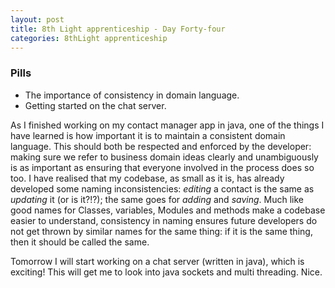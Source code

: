 ```yaml
---
layout: post
title: 8th Light apprenticeship - Day Forty-four
categories: 8thLight apprenticeship
---
```


### Pills
- The importance of consistency in domain language.
- Getting started on the chat server.

As I finished working on my contact manager app in java, one of the things I have
learned is how important it is to maintain a consistent domain language. This should
both be respected and enforced by the developer: making sure we refer to business
domain ideas clearly and unambiguously is as important as ensuring that everyone
involved in the process does so too.
I have realised that my codebase, as small as it is, has already developed some
naming inconsistencies: _editing_ a contact is the same as _updating_ it (or is
it?!?); the same goes for _adding_ and _saving_. Much like good names for Classes,
variables, Modules and methods make a codebase easier to understand, consistency
in naming ensures future developers do not get thrown by similar names for the
same thing: if it is the same thing, then it should be called the same.

Tomorrow I will start working on a chat server (written in java), which is exciting!
This will get me to look into java sockets and multi threading. Nice.

